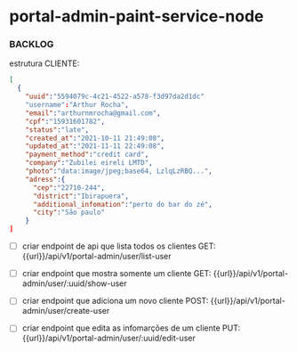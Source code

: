 # portal-admin-paint-service-node


### BACKLOG

  estrutura CLIENTE:
  
  ```json 
  [
    {
      "uuid":"5594079c-4c21-4522-a578-f3d97da2d1dc"
      "username":"Arthur Rocha",
      "email":"arthurnmrocha@gmail.com",
      "cpf":"15931601782",
      "status":"late",
      "created_at":"2021-10-11 21:49:08",
      "updated_at":"2021-11-11 22:49:08",
      "payment_method":"credit card",
      "company":"Zubilei eireli LMTD",
      "photo":"data:image/jpeg;base64, LzlqLzRBQ...",
      "adress":{
        "cep":"22710-244",
        "district":"Ibirapuera",
        "additional_infomation":"perto do bar do zé",
        "city":"São paulo"
      }
  ]
  ```
  
- [ ] criar endpoint de api que lista todos os clientes
  GET:
  {{url}}/api/v1/portal-admin/user/list-user

- [ ] criar endpoint que mostra somente um cliente
  GET:
  {{url}}/api/v1/portal-admin/user/:uuid/show-user

- [ ] criar endpoint que adiciona um novo cliente
  POST:
  {{url}}/api/v1/portal-admin/user/create-user

- [ ] criar endpoint que edita as infomarções de um cliente
  PUT:
  {{url}}/api/v1/portal-admin/user/:uuid/edit-user
